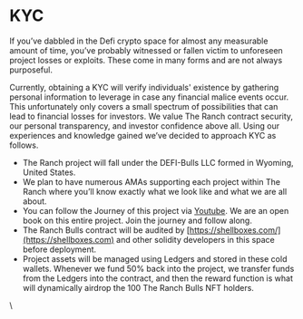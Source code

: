 # KYC

If you’ve dabbled in the Defi crypto space for almost any measurable amount of time, you’ve probably witnessed or fallen victim to unforeseen project losses or exploits. These come in many forms and are not always purposeful.&#x20;

Currently, obtaining a KYC will verify individuals' existence by gathering personal information to leverage in case any financial malice events occur. This unfortunately only covers a small spectrum of possibilities that can lead to financial losses for investors. We value The Ranch contract security, our personal transparency, and investor confidence above all. Using our experiences and knowledge gained we’ve decided to approach KYC as follows.

* The Ranch project will fall under the DEFI-Bulls LLC formed in Wyoming, United States.&#x20;
* We plan to have numerous AMAs supporting each project within The Ranch where you’ll know exactly what we look like and what we are all about.
* You can follow the Journey of this project via [Youtube](https://www.youtube.com/channel/UCfYwmxEWnfrvXPS69U12PFw). We are an open book on this entire project. Join the journey and follow along.&#x20;
* The Ranch Bulls contract will be audited by [https://shellboxes.com/](https://shellboxes.com) and other solidity developers in this space before deployment.
* Project assets will be managed using Ledgers and stored in these cold wallets. Whenever we fund 50% back into the project, we transfer funds from the Ledgers into the contract, and then the reward function is what will dynamically airdrop the 100 The Ranch Bulls NFT holders.

\
